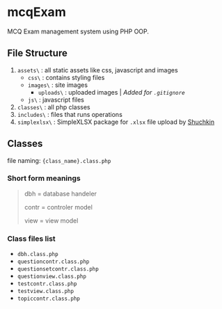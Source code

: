 # mcqExam

MCQ Exam management system using PHP OOP.

## File Structure

1. `assets\` :  all static assets like css, javascript and images
    * `css\` : contains styling files
    * `images\` :  site images
      * `uploads\` :  uploaded images | *Added for `.gitignore`*
    * `js\` :  javascript files
2. `classes\` : all php classes
3. `includes\` : files that runs operations
4. `simplexlsx\` : SimpleXLSX package for `.xlsx` file upload by [Shuchkin](https://github.com/shuchkin/simplexls)

## Classes

file naming: `{class_name}.class.php`

### Short form meanings

> dbh = database handeler
>
> contr = controler model
>
> view = view model

### Class files list

* `dbh.class.php`
* `questioncontr.class.php`
* `questionsetcontr.class.php`
* `questionview.class.php`
* `testcontr.class.php`
* `testview.class.php`
* `topiccontr.class.php`
  